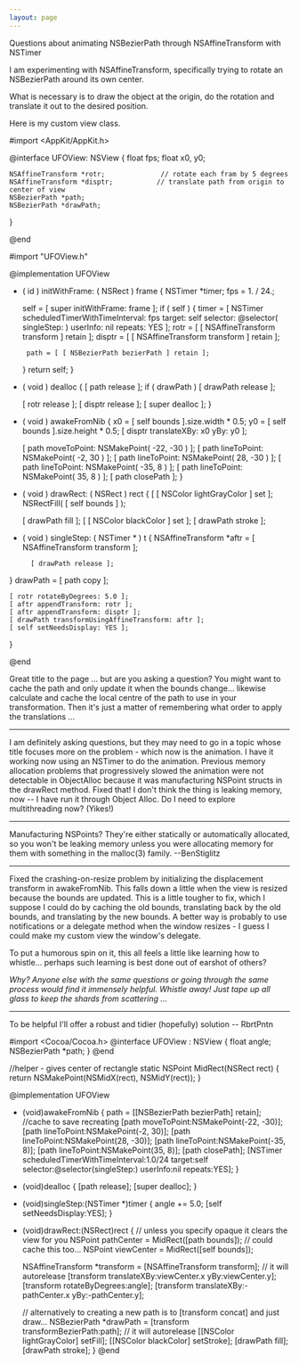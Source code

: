 ```yaml
---
layout: page
---
```





Questions about animating NSBezierPath through NSAffineTransform with NSTimer

I am experimenting with NSAffineTransform, specifically trying to rotate an NSBezierPath around its own center.

What is necessary is to draw the object at the origin, do the rotation and translate it out to the desired position.

Here is my custom view class.

    
 #import <AppKit/AppKit.h>
 
 @interface UFOView: NSView
 {
 	float fps;
         float x0, y0;
 	
 	NSAffineTransform *rotr;              // rotate each fram by 5 degrees
 	NSAffineTransform *disptr;           // translate path from origin to center of view
 	NSBezierPath *path;
 	NSBezierPath *drawPath;
 }
 
 @end


    
 #import "UFOView.h"
 
 @implementation UFOView
 
 - ( id ) initWithFrame: ( NSRect ) frame
 {
 	NSTimer *timer;
 	fps = 1. / 24.;
 	
 	self = [ super initWithFrame: frame ];
 	if ( self )
 	{
 		timer = [ NSTimer scheduledTimerWithTimeInterval: fps target: self
 			selector: @selector( singleStep: ) userInfo: nil repeats: YES ];
 		rotr = [ [ NSAffineTransform transform ] retain ];
 		disptr = [ [ NSAffineTransform transform ] retain ];
 		
 		path = [ [ NSBezierPath bezierPath ] retain ];
 	}
 	return self;
 }
 
 - ( void ) dealloc
 {
 	[ path release ];
 	if ( drawPath ) [ drawPath release ];
 	
 	[ rotr release ];
 	[ disptr release ];
 	[ super dealloc ];
 }
 
 - ( void ) awakeFromNib
 {
 	x0 = [ self bounds ].size.width * 0.5;
 	y0 = [ self bounds ].size.height * 0.5;
 	[ disptr translateXBy: x0 yBy: y0 ];
 	
 	[ path moveToPoint: NSMakePoint( -22, -30 ) ];
 	[ path lineToPoint: NSMakePoint( -2, 30 ) ];
 	[ path lineToPoint: NSMakePoint( 28, -30 ) ];
 	[ path lineToPoint: NSMakePoint( -35, 8 ) ];
 	[ path lineToPoint: NSMakePoint( 35, 8 ) ];
 	[ path closePath ];
 }
 
 - ( void ) drawRect: ( NSRect ) rect
 {
 	[ [ NSColor lightGrayColor ] set ];
 	NSRectFill( [ self bounds ] );
 
 	[ drawPath fill ];
 	[ [ NSColor blackColor ] set ];
 	[ drawPath stroke ];
  
 
 - ( void ) singleStep: ( NSTimer * ) t
 {
 	NSAffineTransform *aftr = [ NSAffineTransform transform ];
         
         [ drawPath release ];
 }       drawPath = [ path copy ];
 	
 	[ rotr rotateByDegrees: 5.0 ];
 	[ aftr appendTransform: rotr ];
 	[ aftr appendTransform: disptr ];
 	[ drawPath transformUsingAffineTransform: aftr ];
 	[ self setNeedsDisplay: YES ];
 }
 
 @end


Great title to the page ... but are you asking a question? You might want to cache the path and only update it when the bounds change... likewise calculate and cache the local centre of the path to use in your transformation. Then it's just a matter of remembering what order to apply the translations ... 

----

I am definitely asking questions, but they may need to go in a topic whose title focuses more on the problem - which now is the animation.
I have it working now using an NSTimer to do the animation.
Previous memory allocation problems that progressively slowed the animation were not detectable in ObjectAlloc because
it was manufacturing NSPoint structs in the drawRect method. Fixed that!
I don't think the thing is leaking memory, now -- I have run it through Object Alloc. Do I need to explore multithreading now? (Yikes!)

----
Manufacturing NSPoints? They're either statically or automatically allocated, so you won't be leaking memory unless you were allocating memory for them with something in the malloc(3) family. --BenStiglitz

----

Fixed the crashing-on-resize problem by initializing the displacement transform in awakeFromNib. This falls down a little
when the view is resized because the bounds are updated. This is a little tougher to fix, which I suppose I could do by caching the
old bounds, translating back by the old bounds, and translating by the new bounds. A better way is probably to use notifications or
a delegate method when the window resizes - I guess I could make my custom view the window's delegate.

To put a humorous spin on it, this all feels a little like learning how to whistle... perhaps such learning is best done out of earshot of others?

*Why? Anyone else with the same questions or going through the same process would find it immensely helpful. Whistle away! Just tape up all glass to keep the shards from scattering ...*

----

To be helpful I'll offer a robust and tidier (hopefully) solution -- RbrtPntn
    
 #import <Cocoa/Cocoa.h>
 @interface UFOView : NSView {
     float angle;
     NSBezierPath *path; 
 }
 @end
 
 //helper - gives center of rectangle
 static NSPoint MidRect(NSRect rect) { return NSMakePoint(NSMidX(rect), NSMidY(rect)); }
 
 @implementation UFOView
 - (void)awakeFromNib {
     path = [[NSBezierPath bezierPath] retain]; //cache to save recreating
     [path moveToPoint:NSMakePoint(-22, -30)];
     [path lineToPoint:NSMakePoint(-2, 30)];
     [path lineToPoint:NSMakePoint(28, -30)];
     [path lineToPoint:NSMakePoint(-35, 8)];
     [path lineToPoint:NSMakePoint(35, 8)];
     [path closePath];
     [NSTimer scheduledTimerWithTimeInterval:1.0/24 target:self selector:@selector(singleStep:) userInfo:nil repeats:YES];
 }
 - (void)dealloc {
     [path release];
     [super dealloc];
 }
 - (void)singleStep:(NSTimer *)timer {
     angle += 5.0;
     [self setNeedsDisplay:YES];
 }
 - (void)drawRect:(NSRect)rect { // unless you specify opaque it clears the view for you
     NSPoint pathCenter  = MidRect([path bounds]); // could cache this too...
     NSPoint viewCenter = MidRect([self bounds]);
     
     NSAffineTransform *transform = [NSAffineTransform transform]; // it will autorelease
     [transform translateXBy:viewCenter.x yBy:viewCenter.y];
     [transform rotateByDegrees:angle];
     [transform translateXBy:-pathCenter.x yBy:-pathCenter.y];
  
     // alternatively to creating a new path is to [transform concat] and just draw...
     NSBezierPath *drawPath = [transform transformBezierPath:path]; // it will autorelease
     [[NSColor lightGrayColor] setFill];
     [[NSColor blackColor] setStroke];
     [drawPath fill];
     [drawPath stroke];
 }
 @end
